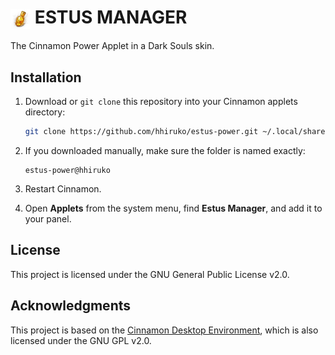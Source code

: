 # <img src="icon.png" alt="Estus Icon" width="32" style="vertical-align:middle;"/> ESTUS MANAGER

The Cinnamon Power Applet in a Dark Souls skin.

## Installation
1. Download or `git clone` this repository into your Cinnamon applets directory:

   ```bash
   git clone https://github.com/hhiruko/estus-power.git ~/.local/share/cinnamon/applets/estus-power@hhiruko
   ```

2. If you downloaded manually, make sure the folder is named exactly:

   ```
   estus-power@hhiruko
   ```

3. Restart Cinnamon.
4. Open <b>Applets</b> from the system menu, find <b>Estus Manager</b>, and add it to your panel.

## License

This project is licensed under the GNU General Public License v2.0.

## Acknowledgments

This project is based on the [Cinnamon Desktop Environment](https://github.com/linuxmint/cinnamon),
which is also licensed under the GNU GPL v2.0.

